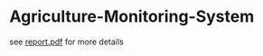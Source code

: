 # Agriculture-Monitoring-System
see [report.pdf](https://github.com/ChrisitianFotso/Agriculture-Monitoring-System/blob/master/report.pdf) for more details
